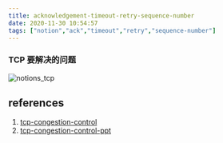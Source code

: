 ```yaml
---
title: acknowledgement-timeout-retry-sequence-number
date: 2020-11-30 10:54:57
tags: ["notion","ack","timeout","retry","sequence-number"]
---
```


### TCP 要解决的问题


![notions_tcp](https://gitee.com/stardustman/pictrues/raw/master/img/notions_tcp.svg)


## references

1. [tcp-congestion-control](https://www.geeksforgeeks.org/tcp-congestion-control/)
2. [tcp-congestion-control-ppt](https://web.cs.wpi.edu/~rek/Undergrad_Nets/B06/TCP_Congestion_Control.ppt)
